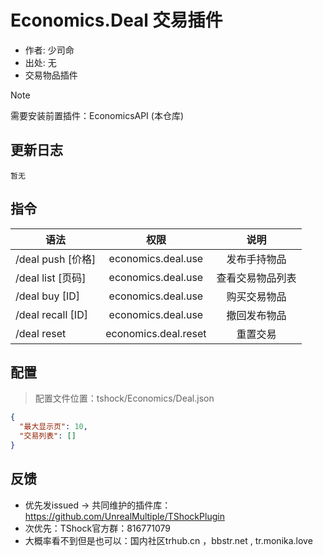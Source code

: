 # Economics.Deal 交易插件

- 作者: 少司命
- 出处: 无
- 交易物品插件

> [!NOTE]  
> 需要安装前置插件：EconomicsAPI (本仓库)  

## 更新日志

```
暂无
```

## 指令

| 语法              |         权限         |       说明       |
| ----------------- | :------------------: | :--------------: |
| /deal push [价格] |  economics.deal.use  |   发布手持物品   |
| /deal list [页码] |  economics.deal.use  | 查看交易物品列表 |
| /deal buy [ID]    |  economics.deal.use  |   购买交易物品   |
| /deal recall [ID] |  economics.deal.use  |   撤回发布物品   |
| /deal reset       | economics.deal.reset |     重置交易     |

## 配置
> 配置文件位置：tshock/Economics/Deal.json
```json
{
  "最大显示页": 10,
  "交易列表": []
}
```
## 反馈
- 优先发issued -> 共同维护的插件库：https://github.com/UnrealMultiple/TShockPlugin
- 次优先：TShock官方群：816771079
- 大概率看不到但是也可以：国内社区trhub.cn ，bbstr.net , tr.monika.love
